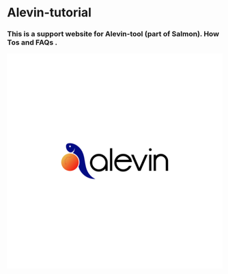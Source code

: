 # Alevin-tutorial 
### This is a support website for Alevin-tool (part of Salmon). How Tos and FAQs .
![alt text](https://github.com/COMBINE-lab/alevin-tutorial/blob/master/docs/images/logo.png "alevin")
